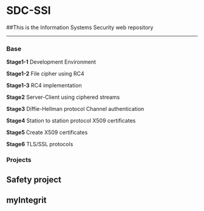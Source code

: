 # SDC-SSI

##This is the Information Systems Security web repository

---
### Base

**Stage1-1** 
    Development Environment

**Stage1-2** 
    File cipher using RC4

**Stage1-3** 
    RC4 implementation

**Stage2** 
    Server-Client using ciphered streams

**Stage3** 
    Diffie-Hellman protocol
    Channel authentication
    
**Stage4** 
    Station to station protocol
    X509 certificates   

**Stage5** 
    Create X509 certificates
    
**Stage6** 
    TLS/SSL protocols
    
### Projects

## Safety project

## myIntegrit
